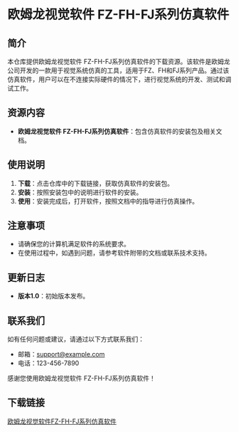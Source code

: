# 欧姆龙视觉软件 FZ-FH-FJ系列仿真软件

## 简介
本仓库提供欧姆龙视觉软件 FZ-FH-FJ系列仿真软件的下载资源。该软件是欧姆龙公司开发的一款用于视觉系统仿真的工具，适用于FZ、FH和FJ系列产品。通过该仿真软件，用户可以在不连接实际硬件的情况下，进行视觉系统的开发、测试和调试工作。

## 资源内容
- **欧姆龙视觉软件 FZ-FH-FJ系列仿真软件**：包含仿真软件的安装包及相关文档。

## 使用说明
1. **下载**：点击仓库中的下载链接，获取仿真软件的安装包。
2. **安装**：按照安装包中的说明进行软件的安装。
3. **使用**：安装完成后，打开软件，按照文档中的指导进行仿真操作。

## 注意事项
- 请确保您的计算机满足软件的系统要求。
- 在使用过程中，如遇到问题，请参考软件附带的文档或联系技术支持。

## 更新日志
- **版本1.0**：初始版本发布。

## 联系我们
如有任何问题或建议，请通过以下方式联系我们：
- 邮箱：support@example.com
- 电话：123-456-7890

感谢您使用欧姆龙视觉软件 FZ-FH-FJ系列仿真软件！

## 下载链接

[欧姆龙视觉软件FZ-FH-FJ系列仿真软件](https://pan.quark.cn/s/a604bfb808e3)